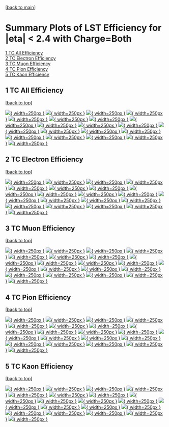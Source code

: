 [[back to main](./)]

# <a name="top"></a> Summary Plots of LST Efficiency for |eta| < 2.4 with Charge=Both

[1 TC All Efficiency](#1)<br/>[2 TC Electron Efficiency](#2)<br/>[3 TC Muon Efficiency](#3)<br/>[4 TC Pion Efficiency](#4)<br/>[5 TC Kaon Efficiency](#5)<br/>



## <a name="1"></a> 1 TC All Efficiency

 [[back to top](#top)]

[![](../mtv/var/TC_loweta_0_0_eff_pt.png){ width=250px }](TC_loweta_0_0_eff_pt.html)
[![](../mtv/var/TC_loweta_0_0_eff_ptzoom.png){ width=250px }](TC_loweta_0_0_eff_ptzoom.html)
[![](../mtv/var/TC_loweta_0_0_eff_ptlow.png){ width=250px }](TC_loweta_0_0_eff_ptlow.html)
[![](../mtv/var/TC_loweta_0_0_eff_ptlowzoom.png){ width=250px }](TC_loweta_0_0_eff_ptlowzoom.html)
[![](../mtv/var/TC_loweta_0_0_eff_ptmtv.png){ width=250px }](TC_loweta_0_0_eff_ptmtv.html)
[![](../mtv/var/TC_loweta_0_0_eff_ptmtvzoom.png){ width=250px }](TC_loweta_0_0_eff_ptmtvzoom.html)
[![](../mtv/var/TC_loweta_0_0_eff_eta.png){ width=250px }](TC_loweta_0_0_eff_eta.html)
[![](../mtv/var/TC_loweta_0_0_eff_etazoom.png){ width=250px }](TC_loweta_0_0_eff_etazoom.html)
[![](../mtv/var/TC_loweta_0_0_eff_etacoarse.png){ width=250px }](TC_loweta_0_0_eff_etacoarse.html)
[![](../mtv/var/TC_loweta_0_0_eff_etacoarsezoom.png){ width=250px }](TC_loweta_0_0_eff_etacoarsezoom.html)
[![](../mtv/var/TC_loweta_0_0_eff_phi.png){ width=250px }](TC_loweta_0_0_eff_phi.html)
[![](../mtv/var/TC_loweta_0_0_eff_phizoom.png){ width=250px }](TC_loweta_0_0_eff_phizoom.html)
[![](../mtv/var/TC_loweta_0_0_eff_phicoarse.png){ width=250px }](TC_loweta_0_0_eff_phicoarse.html)
[![](../mtv/var/TC_loweta_0_0_eff_phicoarsezoom.png){ width=250px }](TC_loweta_0_0_eff_phicoarsezoom.html)
[![](../mtv/var/TC_loweta_0_0_eff_dxy.png){ width=250px }](TC_loweta_0_0_eff_dxy.html)
[![](../mtv/var/TC_loweta_0_0_eff_dxycoarse.png){ width=250px }](TC_loweta_0_0_eff_dxycoarse.html)
[![](../mtv/var/TC_loweta_0_0_eff_dxycoarsezoom.png){ width=250px }](TC_loweta_0_0_eff_dxycoarsezoom.html)
[![](../mtv/var/TC_loweta_0_0_eff_dz.png){ width=250px }](TC_loweta_0_0_eff_dz.html)
[![](../mtv/var/TC_loweta_0_0_eff_dzcoarse.png){ width=250px }](TC_loweta_0_0_eff_dzcoarse.html)
[![](../mtv/var/TC_loweta_0_0_eff_dzcoarsezoom.png){ width=250px }](TC_loweta_0_0_eff_dzcoarsezoom.html)


## <a name="2"></a> 2 TC Electron Efficiency

 [[back to top](#top)]

[![](../mtv/var/TC_loweta_11_0_eff_pt.png){ width=250px }](TC_loweta_11_0_eff_pt.html)
[![](../mtv/var/TC_loweta_11_0_eff_ptzoom.png){ width=250px }](TC_loweta_11_0_eff_ptzoom.html)
[![](../mtv/var/TC_loweta_11_0_eff_ptlow.png){ width=250px }](TC_loweta_11_0_eff_ptlow.html)
[![](../mtv/var/TC_loweta_11_0_eff_ptlowzoom.png){ width=250px }](TC_loweta_11_0_eff_ptlowzoom.html)
[![](../mtv/var/TC_loweta_11_0_eff_ptmtv.png){ width=250px }](TC_loweta_11_0_eff_ptmtv.html)
[![](../mtv/var/TC_loweta_11_0_eff_ptmtvzoom.png){ width=250px }](TC_loweta_11_0_eff_ptmtvzoom.html)
[![](../mtv/var/TC_loweta_11_0_eff_eta.png){ width=250px }](TC_loweta_11_0_eff_eta.html)
[![](../mtv/var/TC_loweta_11_0_eff_etazoom.png){ width=250px }](TC_loweta_11_0_eff_etazoom.html)
[![](../mtv/var/TC_loweta_11_0_eff_etacoarse.png){ width=250px }](TC_loweta_11_0_eff_etacoarse.html)
[![](../mtv/var/TC_loweta_11_0_eff_etacoarsezoom.png){ width=250px }](TC_loweta_11_0_eff_etacoarsezoom.html)
[![](../mtv/var/TC_loweta_11_0_eff_phi.png){ width=250px }](TC_loweta_11_0_eff_phi.html)
[![](../mtv/var/TC_loweta_11_0_eff_phizoom.png){ width=250px }](TC_loweta_11_0_eff_phizoom.html)
[![](../mtv/var/TC_loweta_11_0_eff_phicoarse.png){ width=250px }](TC_loweta_11_0_eff_phicoarse.html)
[![](../mtv/var/TC_loweta_11_0_eff_phicoarsezoom.png){ width=250px }](TC_loweta_11_0_eff_phicoarsezoom.html)
[![](../mtv/var/TC_loweta_11_0_eff_dxy.png){ width=250px }](TC_loweta_11_0_eff_dxy.html)
[![](../mtv/var/TC_loweta_11_0_eff_dxycoarse.png){ width=250px }](TC_loweta_11_0_eff_dxycoarse.html)
[![](../mtv/var/TC_loweta_11_0_eff_dxycoarsezoom.png){ width=250px }](TC_loweta_11_0_eff_dxycoarsezoom.html)
[![](../mtv/var/TC_loweta_11_0_eff_dz.png){ width=250px }](TC_loweta_11_0_eff_dz.html)
[![](../mtv/var/TC_loweta_11_0_eff_dzcoarse.png){ width=250px }](TC_loweta_11_0_eff_dzcoarse.html)
[![](../mtv/var/TC_loweta_11_0_eff_dzcoarsezoom.png){ width=250px }](TC_loweta_11_0_eff_dzcoarsezoom.html)


## <a name="3"></a> 3 TC Muon Efficiency

 [[back to top](#top)]

[![](../mtv/var/TC_loweta_13_0_eff_pt.png){ width=250px }](TC_loweta_13_0_eff_pt.html)
[![](../mtv/var/TC_loweta_13_0_eff_ptzoom.png){ width=250px }](TC_loweta_13_0_eff_ptzoom.html)
[![](../mtv/var/TC_loweta_13_0_eff_ptlow.png){ width=250px }](TC_loweta_13_0_eff_ptlow.html)
[![](../mtv/var/TC_loweta_13_0_eff_ptlowzoom.png){ width=250px }](TC_loweta_13_0_eff_ptlowzoom.html)
[![](../mtv/var/TC_loweta_13_0_eff_ptmtv.png){ width=250px }](TC_loweta_13_0_eff_ptmtv.html)
[![](../mtv/var/TC_loweta_13_0_eff_ptmtvzoom.png){ width=250px }](TC_loweta_13_0_eff_ptmtvzoom.html)
[![](../mtv/var/TC_loweta_13_0_eff_eta.png){ width=250px }](TC_loweta_13_0_eff_eta.html)
[![](../mtv/var/TC_loweta_13_0_eff_etazoom.png){ width=250px }](TC_loweta_13_0_eff_etazoom.html)
[![](../mtv/var/TC_loweta_13_0_eff_etacoarse.png){ width=250px }](TC_loweta_13_0_eff_etacoarse.html)
[![](../mtv/var/TC_loweta_13_0_eff_etacoarsezoom.png){ width=250px }](TC_loweta_13_0_eff_etacoarsezoom.html)
[![](../mtv/var/TC_loweta_13_0_eff_phi.png){ width=250px }](TC_loweta_13_0_eff_phi.html)
[![](../mtv/var/TC_loweta_13_0_eff_phizoom.png){ width=250px }](TC_loweta_13_0_eff_phizoom.html)
[![](../mtv/var/TC_loweta_13_0_eff_phicoarse.png){ width=250px }](TC_loweta_13_0_eff_phicoarse.html)
[![](../mtv/var/TC_loweta_13_0_eff_phicoarsezoom.png){ width=250px }](TC_loweta_13_0_eff_phicoarsezoom.html)
[![](../mtv/var/TC_loweta_13_0_eff_dxy.png){ width=250px }](TC_loweta_13_0_eff_dxy.html)
[![](../mtv/var/TC_loweta_13_0_eff_dxycoarse.png){ width=250px }](TC_loweta_13_0_eff_dxycoarse.html)
[![](../mtv/var/TC_loweta_13_0_eff_dxycoarsezoom.png){ width=250px }](TC_loweta_13_0_eff_dxycoarsezoom.html)
[![](../mtv/var/TC_loweta_13_0_eff_dz.png){ width=250px }](TC_loweta_13_0_eff_dz.html)
[![](../mtv/var/TC_loweta_13_0_eff_dzcoarse.png){ width=250px }](TC_loweta_13_0_eff_dzcoarse.html)
[![](../mtv/var/TC_loweta_13_0_eff_dzcoarsezoom.png){ width=250px }](TC_loweta_13_0_eff_dzcoarsezoom.html)


## <a name="4"></a> 4 TC Pion Efficiency

 [[back to top](#top)]

[![](../mtv/var/TC_loweta_211_0_eff_pt.png){ width=250px }](TC_loweta_211_0_eff_pt.html)
[![](../mtv/var/TC_loweta_211_0_eff_ptzoom.png){ width=250px }](TC_loweta_211_0_eff_ptzoom.html)
[![](../mtv/var/TC_loweta_211_0_eff_ptlow.png){ width=250px }](TC_loweta_211_0_eff_ptlow.html)
[![](../mtv/var/TC_loweta_211_0_eff_ptlowzoom.png){ width=250px }](TC_loweta_211_0_eff_ptlowzoom.html)
[![](../mtv/var/TC_loweta_211_0_eff_ptmtv.png){ width=250px }](TC_loweta_211_0_eff_ptmtv.html)
[![](../mtv/var/TC_loweta_211_0_eff_ptmtvzoom.png){ width=250px }](TC_loweta_211_0_eff_ptmtvzoom.html)
[![](../mtv/var/TC_loweta_211_0_eff_eta.png){ width=250px }](TC_loweta_211_0_eff_eta.html)
[![](../mtv/var/TC_loweta_211_0_eff_etazoom.png){ width=250px }](TC_loweta_211_0_eff_etazoom.html)
[![](../mtv/var/TC_loweta_211_0_eff_etacoarse.png){ width=250px }](TC_loweta_211_0_eff_etacoarse.html)
[![](../mtv/var/TC_loweta_211_0_eff_etacoarsezoom.png){ width=250px }](TC_loweta_211_0_eff_etacoarsezoom.html)
[![](../mtv/var/TC_loweta_211_0_eff_phi.png){ width=250px }](TC_loweta_211_0_eff_phi.html)
[![](../mtv/var/TC_loweta_211_0_eff_phizoom.png){ width=250px }](TC_loweta_211_0_eff_phizoom.html)
[![](../mtv/var/TC_loweta_211_0_eff_phicoarse.png){ width=250px }](TC_loweta_211_0_eff_phicoarse.html)
[![](../mtv/var/TC_loweta_211_0_eff_phicoarsezoom.png){ width=250px }](TC_loweta_211_0_eff_phicoarsezoom.html)
[![](../mtv/var/TC_loweta_211_0_eff_dxy.png){ width=250px }](TC_loweta_211_0_eff_dxy.html)
[![](../mtv/var/TC_loweta_211_0_eff_dxycoarse.png){ width=250px }](TC_loweta_211_0_eff_dxycoarse.html)
[![](../mtv/var/TC_loweta_211_0_eff_dxycoarsezoom.png){ width=250px }](TC_loweta_211_0_eff_dxycoarsezoom.html)
[![](../mtv/var/TC_loweta_211_0_eff_dz.png){ width=250px }](TC_loweta_211_0_eff_dz.html)
[![](../mtv/var/TC_loweta_211_0_eff_dzcoarse.png){ width=250px }](TC_loweta_211_0_eff_dzcoarse.html)
[![](../mtv/var/TC_loweta_211_0_eff_dzcoarsezoom.png){ width=250px }](TC_loweta_211_0_eff_dzcoarsezoom.html)


## <a name="5"></a> 5 TC Kaon Efficiency

 [[back to top](#top)]

[![](../mtv/var/TC_loweta_321_0_eff_pt.png){ width=250px }](TC_loweta_321_0_eff_pt.html)
[![](../mtv/var/TC_loweta_321_0_eff_ptzoom.png){ width=250px }](TC_loweta_321_0_eff_ptzoom.html)
[![](../mtv/var/TC_loweta_321_0_eff_ptlow.png){ width=250px }](TC_loweta_321_0_eff_ptlow.html)
[![](../mtv/var/TC_loweta_321_0_eff_ptlowzoom.png){ width=250px }](TC_loweta_321_0_eff_ptlowzoom.html)
[![](../mtv/var/TC_loweta_321_0_eff_ptmtv.png){ width=250px }](TC_loweta_321_0_eff_ptmtv.html)
[![](../mtv/var/TC_loweta_321_0_eff_ptmtvzoom.png){ width=250px }](TC_loweta_321_0_eff_ptmtvzoom.html)
[![](../mtv/var/TC_loweta_321_0_eff_eta.png){ width=250px }](TC_loweta_321_0_eff_eta.html)
[![](../mtv/var/TC_loweta_321_0_eff_etazoom.png){ width=250px }](TC_loweta_321_0_eff_etazoom.html)
[![](../mtv/var/TC_loweta_321_0_eff_etacoarse.png){ width=250px }](TC_loweta_321_0_eff_etacoarse.html)
[![](../mtv/var/TC_loweta_321_0_eff_etacoarsezoom.png){ width=250px }](TC_loweta_321_0_eff_etacoarsezoom.html)
[![](../mtv/var/TC_loweta_321_0_eff_phi.png){ width=250px }](TC_loweta_321_0_eff_phi.html)
[![](../mtv/var/TC_loweta_321_0_eff_phizoom.png){ width=250px }](TC_loweta_321_0_eff_phizoom.html)
[![](../mtv/var/TC_loweta_321_0_eff_phicoarse.png){ width=250px }](TC_loweta_321_0_eff_phicoarse.html)
[![](../mtv/var/TC_loweta_321_0_eff_phicoarsezoom.png){ width=250px }](TC_loweta_321_0_eff_phicoarsezoom.html)
[![](../mtv/var/TC_loweta_321_0_eff_dxy.png){ width=250px }](TC_loweta_321_0_eff_dxy.html)
[![](../mtv/var/TC_loweta_321_0_eff_dxycoarse.png){ width=250px }](TC_loweta_321_0_eff_dxycoarse.html)
[![](../mtv/var/TC_loweta_321_0_eff_dxycoarsezoom.png){ width=250px }](TC_loweta_321_0_eff_dxycoarsezoom.html)
[![](../mtv/var/TC_loweta_321_0_eff_dz.png){ width=250px }](TC_loweta_321_0_eff_dz.html)
[![](../mtv/var/TC_loweta_321_0_eff_dzcoarse.png){ width=250px }](TC_loweta_321_0_eff_dzcoarse.html)
[![](../mtv/var/TC_loweta_321_0_eff_dzcoarsezoom.png){ width=250px }](TC_loweta_321_0_eff_dzcoarsezoom.html)
